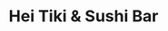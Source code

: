 ---
layout: place
title: Hei Tiki & Sushi Bar
permalink: /new-york/astoria/hei-tiki-sushi-bar.html
stateAbbr: NY
stateName: New York
cityName: Astoria
seo:
  type: restaurant
  links: https://www.instagram.com/heitikinyc?igsh=aWludmhtdTFueHM=
place_id: ChIJIRF9O0hfwokRnhQGHXWCinE
photos:
  - name: >-
      places/ChIJIRF9O0hfwokRnhQGHXWCinE/photos/AeeoHcIxt2lYjrqj8GLToBC4AEsPXEjnvG2LP2ZgrZd51kCpTvJU5bdjt1w6Sb22u16U7kbY6EgjwKz_vjMjI3S0Gm6kJOM2IZQiiUZquO5EQyJ7FlwROYxeZupNHPFfG-0U67ijn901dQ_C35R3LHFGs7sDUsLhAkZH8sOwXl7YQoMT7RfKpQHgjDVJaZhx6apB4BadELf3BjR47VN3a5m0jgZNdPHDZ3pYVgpttLIeZxE5hw2ZSraUcnZR7iVGl4SO1muhXUjB31mqZ53uhZhFeK2df6KuxnQChJK8k4Ec0uOfqQ
    widthPx: 600
    heightPx: 800
    authorAttributions:
      - displayName: Hei Tiki & Sushi Bar
        uri: https://maps.google.com/maps/contrib/114041712858237969786
        photoUri: >-
          https://lh3.googleusercontent.com/a-/ALV-UjUcOZFJs-ziY5dZIwAHLWskHaFT-XhPDsvqNCOzW8_YiU0-SzY=s100-p-k-no-mo
    flagContentUri: >-
      https://www.google.com/local/imagery/report/?cb_client=maps_api_places.places_api&image_key=!1e10!2sAF1QipOeVOV1e7ImZNusN6iXh2831mUUBolyz0Pq9jb0&hl=en-US
    googleMapsUri: >-
      https://www.google.com/maps/place//data=!3m4!1e2!3m2!1sAF1QipOeVOV1e7ImZNusN6iXh2831mUUBolyz0Pq9jb0!2e10!4m2!3m1!1s0x89c25f483b7d1121:0x718a82751d06149e
  - name: >-
      places/ChIJIRF9O0hfwokRnhQGHXWCinE/photos/AeeoHcIOENj8EYUwWBmhOr9HqoG8DyyusSeUmhUh34Cvom4KTnhf-hHfT9WZ16G_C_AXgU3q9Yp5az7elUgltvPIGd5PjgDOloq9pTbtlfhFa4L_6CVlN0tvCT7XuYoDJgtxlvbo6e5ZQlD9yXJ2hiW33kQlatt94PMwLxT3BSAW6ldTN6j7M7FZwhmqrJ68EcjyuU0v67zbwX9glJ_TTxirdGGxrH0bBTpmrAaCt6rJFY9UBMln4ejkNjnwIPooIxPYGKboT0mpd2PeeZ-AQUmQWPkHXLUVe0jyrBxwy6Ju-GPIeQ
    widthPx: 2992
    heightPx: 2992
    authorAttributions:
      - displayName: Hei Tiki & Sushi Bar
        uri: https://maps.google.com/maps/contrib/114041712858237969786
        photoUri: >-
          https://lh3.googleusercontent.com/a-/ALV-UjUcOZFJs-ziY5dZIwAHLWskHaFT-XhPDsvqNCOzW8_YiU0-SzY=s100-p-k-no-mo
    flagContentUri: >-
      https://www.google.com/local/imagery/report/?cb_client=maps_api_places.places_api&image_key=!1e10!2sAF1QipM0bKAVYBQXLUi9z4C9wbO8AzdAML0vVDWoTimr&hl=en-US
    googleMapsUri: >-
      https://www.google.com/maps/place//data=!3m4!1e2!3m2!1sAF1QipM0bKAVYBQXLUi9z4C9wbO8AzdAML0vVDWoTimr!2e10!4m2!3m1!1s0x89c25f483b7d1121:0x718a82751d06149e
  - name: >-
      places/ChIJIRF9O0hfwokRnhQGHXWCinE/photos/AeeoHcJYPcJEY-rVAYmD9dZ4XqaHI-91_FqTGZAtThw0WJUTHI_jnWOV4LUMhm2w8WBYSQzEqznMINn3HOVn9AMy0RnJS91EDclZjac1H0r707pzu0fsrETIC-_kyiNWXlW9vOLHzaAf4Tl0i48JXv6WKCyJNtp5WO46s4accPjFwl6SpdgGYa7-PYN_OJkRULYYSa4uMkI7AnFDznCATsKgxuwFsl_0lItU6W2ckMRoH7IGa3gtXBjbVJfcuQaXTensGX2sozZw2t-oRKYVgp-ylmt24-rV0jyktvnix-g-cwkHyrJ22DWfde4YOpiSUyVxkLuFYPjIdbupmU9kAFXUHnR0Umnu3l0qBSbo6cFMTwYzebcH_xYTAWJfnaKMz9S0LhhngWcL0Fl82v5MCpnaw5ww2sEsauwAsHWH7-pnE2qrRA
    widthPx: 3024
    heightPx: 4032
    authorAttributions:
      - displayName: Alisa D
        uri: https://maps.google.com/maps/contrib/104887905912498571089
        photoUri: >-
          https://lh3.googleusercontent.com/a-/ALV-UjWdg_SpntLjytZ12gp62U7pmvDmA374SLkuYFc5c_BwR2sTuD7m0w=s100-p-k-no-mo
    flagContentUri: >-
      https://www.google.com/local/imagery/report/?cb_client=maps_api_places.places_api&image_key=!1e10!2sCIHM0ogKEICAgMCo9ZO2Zw&hl=en-US
    googleMapsUri: >-
      https://www.google.com/maps/place//data=!3m4!1e2!3m2!1sCIHM0ogKEICAgMCo9ZO2Zw!2e10!4m2!3m1!1s0x89c25f483b7d1121:0x718a82751d06149e
  - name: >-
      places/ChIJIRF9O0hfwokRnhQGHXWCinE/photos/AeeoHcJnJ_lUj6yuX1yInojwmoEgzjgOxO5iPvvoKabc6rnAQ-T30pcjuDQrXiYBUPpaTe8e2QF_u8OS5n3OllIOHe37ThytmWN0GnqnlvGw6cM3Z8iD8-CkWr4i_sUsIZJyebZScEcTlcLjkedKoFEZIr-YVnKf1IKcERWXUKz8u31D5E-qiZGn11ekBwBk24Hqh4ThmZN-F-yCqlp5hk51BlkamYRdQfV40QzhkfqJV5Lixj36rjidndFQcy5B6biuAlAj4V_YyMIWMtGhgR0jQGRsnXjVtH352_hJE_LJMNGRbkBq281Om41jNhQnVqphwZt70tpv823abubfFoxdouNxLJQa24eaKsc4VlPztv0rLtV3gQ7AWpssk_GgQFehReqS6NY7KDSic5LQxzkIRGWCd4zWwkT4aR3cwPV4C5p_qA
    widthPx: 3024
    heightPx: 3024
    authorAttributions:
      - displayName: New York Oganic Garden House
        uri: https://maps.google.com/maps/contrib/107983528910713306636
        photoUri: >-
          https://lh3.googleusercontent.com/a/ACg8ocJqSD4GnqY2uswcMzAbdMdWvYD4-3qZ6kjq4y_2utQkhwDlB7w=s100-p-k-no-mo
    flagContentUri: >-
      https://www.google.com/local/imagery/report/?cb_client=maps_api_places.places_api&image_key=!1e10!2sCIHM0ogKEICAgMCAibHfVQ&hl=en-US
    googleMapsUri: >-
      https://www.google.com/maps/place//data=!3m4!1e2!3m2!1sCIHM0ogKEICAgMCAibHfVQ!2e10!4m2!3m1!1s0x89c25f483b7d1121:0x718a82751d06149e
  - name: >-
      places/ChIJIRF9O0hfwokRnhQGHXWCinE/photos/AeeoHcJQXFNVDVBBXEUHM1A6IA4zmE_52sCmGYCx9xpssEo2ikTKNrKg8dPjmuVOZIDzZ3mLJveCJIBixJGFswKRtEflvK7uYaXzzMTgz5LbrnrOyjYq4Ew7bdCVoT9AhYjaRGXQG2Q9ksEg4d0pxZatmnaloxptsTcFJCzc4Tmlw8wjQBXRQFZDtM6fmNUu52foyDyX2zWS3Nn75TZ2qI1zUZTGSWzzXvVn2GEI-nJLxwG6U1FvAo1YtaqKwrgFm128iCr3g-ExL304lxFT1gAQoa4L3axxY4Xs1VTATpCi5LCXvQ
    widthPx: 2992
    heightPx: 2992
    authorAttributions:
      - displayName: Hei Tiki & Sushi Bar
        uri: https://maps.google.com/maps/contrib/114041712858237969786
        photoUri: >-
          https://lh3.googleusercontent.com/a-/ALV-UjUcOZFJs-ziY5dZIwAHLWskHaFT-XhPDsvqNCOzW8_YiU0-SzY=s100-p-k-no-mo
    flagContentUri: >-
      https://www.google.com/local/imagery/report/?cb_client=maps_api_places.places_api&image_key=!1e10!2sAF1QipOiQ0PGGagnYO-Gz80CkILVl2q6uVbx6i_Wu6DD&hl=en-US
    googleMapsUri: >-
      https://www.google.com/maps/place//data=!3m4!1e2!3m2!1sAF1QipOiQ0PGGagnYO-Gz80CkILVl2q6uVbx6i_Wu6DD!2e10!4m2!3m1!1s0x89c25f483b7d1121:0x718a82751d06149e
  - name: >-
      places/ChIJIRF9O0hfwokRnhQGHXWCinE/photos/AeeoHcIO2kvsrkcczkDONNrwYBnWsM_6sZ1W3uR84K0NuAqjAG_c63Gvzr41dJriMMwN6HhHNM5h_Vgwk70JpNuKgFg4UdqUNHVMOFD1wzzBiKvyMaSwaVCIZ6TJbG8NwsVAwCXUnPncIAfmvrpdBXTIbiwoEH8y1CKhilnDyyy9Bed-nQoAi5QfiH9YERuqcvNsuGWN0TTgeL-nk7K9LsR56i2HOE4rznID0eLUgJl83LsMftrnu_xMphRi7Y2EzVW7YBR1MOvCQjbZlD3aiJTZht5d2c9dfcrRv0qsGgoU4qwveso1eM0Fr8HV-8b6hPdXiSERaGYKFgzOin4kqcohSySNZ8dPggEMlamNGE85Ho3z09hA0Kfoxu6JomEUw7EjOm2H33a-iu3_bFLHS5m7veWTlmO-XxikmRmJZQSKjE0
    widthPx: 3024
    heightPx: 4032
    authorAttributions:
      - displayName: Pinhwa Su
        uri: https://maps.google.com/maps/contrib/117668222769496555970
        photoUri: >-
          https://lh3.googleusercontent.com/a-/ALV-UjWWD65YW0Ik4_EUVw7qSl01mDz3sMyGbQfe2v6AvLz89yYmSyA3NQ=s100-p-k-no-mo
    flagContentUri: >-
      https://www.google.com/local/imagery/report/?cb_client=maps_api_places.places_api&image_key=!1e10!2sCIHM0ogKEICAgIC775XTVQ&hl=en-US
    googleMapsUri: >-
      https://www.google.com/maps/place//data=!3m4!1e2!3m2!1sCIHM0ogKEICAgIC775XTVQ!2e10!4m2!3m1!1s0x89c25f483b7d1121:0x718a82751d06149e
  - name: >-
      places/ChIJIRF9O0hfwokRnhQGHXWCinE/photos/AeeoHcJy-EsBNRXXLm2h1jCWdTJy3ouSjNKGjx0bYZYxNR8zcTTpHz74bpUaU96e_X9fNsyCAlza68D6FhvrTZjOJTZVY6W3a0Wq2s5JD9JcY-gV8L7Z8sSShvR3_D2GNz1aM5OtADd4TnsrfkRXRpcOYejU1rWmsP0TJSlOTVNRffLNVHVeQwgVvTDscmJMBnDBR5fRo7nKVL5KTuVBQvOmF9Mdgb4SQXmkpC9gQN5RJW6XB8CYEDTxmT4JzMRfnwThJLM2dNtqyJyEN9MT_0l0cBeuTt5OguxKoSRRRHnsM4DTuWQJ-GkoJ_Wc0QJSkMqnJbB1ZSrkZ_hfH-9skMCd7Co9Y2R2BKcX9d6W_hMl93UK8bqN9bgrI6VmDdMqxS9M3Ny6uoRvxo3EA6b_0DJ05DO_5IgIi79oUesG-zm2IXaBGUZ_
    widthPx: 3024
    heightPx: 4032
    authorAttributions:
      - displayName: Yeghia Sounboolian
        uri: https://maps.google.com/maps/contrib/118319772451559129566
        photoUri: >-
          https://lh3.googleusercontent.com/a/ACg8ocJM01e_edIQN0dShzE3YTemB4j0AdAasEUF61tE7CfSFzftOQ=s100-p-k-no-mo
    flagContentUri: >-
      https://www.google.com/local/imagery/report/?cb_client=maps_api_places.places_api&image_key=!1e10!2sCIHM0ogKEICAgMCIyLi46gE&hl=en-US
    googleMapsUri: >-
      https://www.google.com/maps/place//data=!3m4!1e2!3m2!1sCIHM0ogKEICAgMCIyLi46gE!2e10!4m2!3m1!1s0x89c25f483b7d1121:0x718a82751d06149e
  - name: >-
      places/ChIJIRF9O0hfwokRnhQGHXWCinE/photos/AeeoHcJfyGujRV-R4SiKcKdw3lk07O5tfbtlK_9UyiP3P3qreEcSVI_pbOtlO11Vz7Cu5dumtLlv8CvSGOwVyt19gmXdAyTngCckfWK1dNgRf7a6xQ3WAeZyJNnOFbLyncRp9OZFP1o7nMDkE9SiuDXQluO95w8k7_8dI62NShlp_Qe0kZyqYLPbmPlpY5s2xB7ciOhyX9EXaSt8KWs047rWLvZcaXWrq7oTZqiIqh58Wp3ArOCoUZA6XfUuZcTOpO1Qu0Xl9SNlgYMlUrsUtdY5MeIafmM1AtKOsLpS0hk0X_uhQOIa6re95pCOCIHukI1DwcqB3Ti8qEaoovGDCBSq94FkBSLo6RZmshCv7w784T_PLk6JalLoK8_KOYYvyxHEqK9tFxksoyfx1wMuL_hErwmjBH0giyTLJP5KTYCc1KWv5mlJ
    widthPx: 3600
    heightPx: 4800
    authorAttributions:
      - displayName: June’s Journey
        uri: https://maps.google.com/maps/contrib/118316678270980168699
        photoUri: >-
          https://lh3.googleusercontent.com/a/ACg8ocI_m0VfmdJGCKeKieAWA9Wz8HxrXaBFR-uW7StwHtLQ6r46-A=s100-p-k-no-mo
    flagContentUri: >-
      https://www.google.com/local/imagery/report/?cb_client=maps_api_places.places_api&image_key=!1e10!2sCIHM0ogKEICAgIDH2YjA3AE&hl=en-US
    googleMapsUri: >-
      https://www.google.com/maps/place//data=!3m4!1e2!3m2!1sCIHM0ogKEICAgIDH2YjA3AE!2e10!4m2!3m1!1s0x89c25f483b7d1121:0x718a82751d06149e
  - name: >-
      places/ChIJIRF9O0hfwokRnhQGHXWCinE/photos/AeeoHcKfz2QQrWn-JrIGKAPfGwJKLEf4uFXJDzAy0q4NzbCv9BaYTlUUVZJuCpnQgnXKhbU3dikzCzoSTKuc6TfIqS3iSeljbDLW_QiqNdJZJD9gPAdwtSV_9jH984J51nbwqie5Ko9PIf4IMr1VzkuJ1DdnKKK1xQvK1SCtSah418ssuIlGflRP38DNsP5CEyGxfqINawsGusVkIHKs83ZzMzZKGYrQbvA53mB9AfqpEu4Ccak8knlmA0boc6qEAbwQOuqeTaLtbY6yR2E6wuRhL3OHIxL8FQeL56papS6_ulYke04_RiooN6YHSAouKD6jZKOCBJB04ZtSdVpB4keYt3Tbvp9tAM9sqoNM1gRpxD9JYEQSUzBX8VaiC0jeMTgGN9Dq7-axlLej97BtM2vJD_w1UxT6vPbk3iX2cyLxldXFmA
    widthPx: 4800
    heightPx: 3599
    authorAttributions:
      - displayName: JJ Jones
        uri: https://maps.google.com/maps/contrib/111139605921648680928
        photoUri: >-
          https://lh3.googleusercontent.com/a-/ALV-UjU-ynwbX_SquJreIm-8ohIBKxYDvaiV6kOakZhk6TRev8Jwbari=s100-p-k-no-mo
    flagContentUri: >-
      https://www.google.com/local/imagery/report/?cb_client=maps_api_places.places_api&image_key=!1e10!2sCIHM0ogKEICAgICb1qeuZA&hl=en-US
    googleMapsUri: >-
      https://www.google.com/maps/place//data=!3m4!1e2!3m2!1sCIHM0ogKEICAgICb1qeuZA!2e10!4m2!3m1!1s0x89c25f483b7d1121:0x718a82751d06149e
  - name: >-
      places/ChIJIRF9O0hfwokRnhQGHXWCinE/photos/AeeoHcI6D6DOZlenTcJICxPHgqGdEu6G8iTjUsCeFQM6fR64YCOQnwrnyYAWKFsmi_062iutODd8RpdeQXQ9KlaHlCR7PlV9vutfdne-h8pgo5Wv0YtaN66DsoyEYe3m-Gw4HaU1XGjXPvl63ElwMUI3_YzqigQpEIdomvlhSkH_8PoiTbndZhj6QFMBfuhtRA5Zx5i9dxro-MOA1Ok7pDBcRWjbAD68ljBJiSphFQtuJoyJXI9BEAzM8BjYomkfW-2rx-AYfcD6Jnx8OjZGPcLo0HoogUN46n-56knS-ltK-9DT4tmDQA87MAUMxON1AuWUGEPXLrjZJXPa0jkIXG_fL5aPnQ9vhYXJnB2Gi50Ghzmsl3-EY29U2CWxGDnxRVDc3KcUsmcIA7SxXASDSfN5FZF8S5xrU3PKS-J2vZ697nBeMg
    widthPx: 3024
    heightPx: 4032
    authorAttributions:
      - displayName: Hollie Sin
        uri: https://maps.google.com/maps/contrib/104872073071708813250
        photoUri: >-
          https://lh3.googleusercontent.com/a-/ALV-UjUg-MI-lmmLcW9fdNKjJUICjzk0uhVL7PpZfPjaGpm7VHPMMZI=s100-p-k-no-mo
    flagContentUri: >-
      https://www.google.com/local/imagery/report/?cb_client=maps_api_places.places_api&image_key=!1e10!2sCIHM0ogKEICAgIC76tqnFg&hl=en-US
    googleMapsUri: >-
      https://www.google.com/maps/place//data=!3m4!1e2!3m2!1sCIHM0ogKEICAgIC76tqnFg!2e10!4m2!3m1!1s0x89c25f483b7d1121:0x718a82751d06149e
address: 34-20 Broadway, Astoria, NY 11106, USA
street: 34-20 Broadway
city: Astoria
state: NY
zip: '11106'
country: USA
neighborhood: Astoria
latitude: '40.760378'
longitude: '-73.922435'
accessibility_options:
  wheelchairAccessibleEntrance: true
  wheelchairAccessibleSeating: true
business_status: OPERATIONAL
name: Hei Tiki & Sushi Bar
google_maps_links:
  directionsUri: >-
    https://www.google.com/maps/dir//''/data=!4m7!4m6!1m1!4e2!1m2!1m1!1s0x89c25f483b7d1121:0x718a82751d06149e!3e0
  placeUri: https://maps.google.com/?cid=8181495112581649566
  writeAReviewUri: >-
    https://www.google.com/maps/place//data=!4m3!3m2!1s0x89c25f483b7d1121:0x718a82751d06149e!12e1
  reviewsUri: >-
    https://www.google.com/maps/place//data=!4m4!3m3!1s0x89c25f483b7d1121:0x718a82751d06149e!9m1!1b1
  photosUri: >-
    https://www.google.com/maps/place//data=!4m3!3m2!1s0x89c25f483b7d1121:0x718a82751d06149e!10e5
primary_type: Restaurant
opening_hours:
  regular: null
  current: null
secondary_opening_hours:
  regular:
    weekdayDescriptions: null
    type: null
  current:
    weekdayDescriptions: null
    type: null
phone: (917) 745-0407
price_level: PRICE_LEVEL_MODERATE
price_range: $30 &ndash; $50
rating: '4.6'
rating_count: 0
website: https://www.instagram.com/heitikinyc?igsh=aWludmhtdTFueHM=
description: >-
  Discover Hei Tiki & Sushi Bar in Astoria, NY$$$Hei Tiki & Sushi Bar in
  Astoria, New York, stands out as a relaxed spot blending fresh sushi options
  with a fun tiki bar vibe, making it a go-to for those seeking flavorful
  Japanese-inspired dishes in a lively setting. This casual restaurant features
  creative offerings like sushi tacos and bold flavors such as spicy tuna,
  paired with inventive cocktails that enhance the tropical atmosphere. Visitors
  appreciate the accessible entrance and seating, ensuring a welcoming
  experience for all, while the moderate pricing adds to its appeal for everyday
  sushi enthusiasts. Whether you're exploring sushi places near me or looking
  for a taste of island-inspired dining, this location delivers a memorable mix
  of quality ingredients and laid-back charm that keeps locals coming back.
generative_summary: >-
  Discover Hei Tiki & Sushi Bar in Astoria, NY$$$Hei Tiki & Sushi Bar in
  Astoria, New York, stands out as a relaxed spot blending fresh sushi options
  with a fun tiki bar vibe, making it a go-to for those seeking flavorful
  Japanese-inspired dishes in a lively setting. This casual restaurant features
  creative offerings like sushi tacos and bold flavors such as spicy tuna,
  paired with inventive cocktails that enhance the tropical atmosphere. Visitors
  appreciate the accessible entrance and seating, ensuring a welcoming
  experience for all, while the moderate pricing adds to its appeal for everyday
  sushi enthusiasts. Whether you're exploring sushi places near me or looking
  for a taste of island-inspired dining, this location delivers a memorable mix
  of quality ingredients and laid-back charm that keeps locals coming back.
generative_disclosure: Summarized by AI using the Grok-3-Mini model.
reviews:
  - name: >-
      places/ChIJIRF9O0hfwokRnhQGHXWCinE/reviews/ChZDSUhNMG9nS0VJQ0FnTUNRdDd2WEFnEAE
    relativePublishTimeDescription: a month ago
    rating: 5
    text:
      text: >-
        Hei Tiki & Sushi’s Bar is a wonderful place to be. I came here with a
        friend, caught their happy hour. We tried the tacos and the sushi rolls
        & everything was perfect! The drinks & Ernest, the bartender was
        accommodating & kind. I definitely want to come back with more friends.

        Positive vibes ~
      languageCode: en
    originalText:
      text: >-
        Hei Tiki & Sushi’s Bar is a wonderful place to be. I came here with a
        friend, caught their happy hour. We tried the tacos and the sushi rolls
        & everything was perfect! The drinks & Ernest, the bartender was
        accommodating & kind. I definitely want to come back with more friends.

        Positive vibes ~
      languageCode: en
    authorAttribution:
      displayName: Samantha Velez
      uri: https://www.google.com/maps/contrib/114914977247794811150/reviews
      photoUri: >-
        https://lh3.googleusercontent.com/a-/ALV-UjXk7UMwB1AtU_UIvZ00M-7lgFM_cLJNUdlconkyQRRJW1067NTs=s128-c0x00000000-cc-rp-mo-ba3
    publishTime: '2025-03-07T22:45:49.511235Z'
    flagContentUri: >-
      https://www.google.com/local/review/rap/report?postId=ChZDSUhNMG9nS0VJQ0FnTUNRdDd2WEFnEAE&d=17924085&t=1
    googleMapsUri: >-
      https://www.google.com/maps/reviews/data=!4m6!14m5!1m4!2m3!1sChZDSUhNMG9nS0VJQ0FnTUNRdDd2WEFnEAE!2m1!1s0x89c25f483b7d1121:0x718a82751d06149e
  - name: >-
      places/ChIJIRF9O0hfwokRnhQGHXWCinE/reviews/ChdDSUhNMG9nS0VJQ0FnTURJbXRMdDhRRRAB
    relativePublishTimeDescription: in the last week
    rating: 5
    text:
      text: >-
        I absolutely love this place. I’ve been multiple times and have yet to
        have a bad food item. Between the sushi, the noodle bowls and the katsu
        curry, every dish they offer is amazing. The service is so friendly and
        kind, the drinks are incredible and the prices are VERY reasonable. My
        girlfriend and I have had many date nights here, it’s perfect for the
        two of us to get some delicious food or some very fun (and STRONG!) tiki
        concoctions.
      languageCode: en
    originalText:
      text: >-
        I absolutely love this place. I’ve been multiple times and have yet to
        have a bad food item. Between the sushi, the noodle bowls and the katsu
        curry, every dish they offer is amazing. The service is so friendly and
        kind, the drinks are incredible and the prices are VERY reasonable. My
        girlfriend and I have had many date nights here, it’s perfect for the
        two of us to get some delicious food or some very fun (and STRONG!) tiki
        concoctions.
      languageCode: en
    authorAttribution:
      displayName: Bryan Patrick Stoyle
      uri: https://www.google.com/maps/contrib/110694894824439705370/reviews
      photoUri: >-
        https://lh3.googleusercontent.com/a-/ALV-UjX6kBqq1HpEw_e1uqSUw4oN4hij-ouY8DT0jXqU9Tx2GvPx3EEmSg=s128-c0x00000000-cc-rp-mo
    publishTime: '2025-04-09T00:26:37.991784Z'
    flagContentUri: >-
      https://www.google.com/local/review/rap/report?postId=ChdDSUhNMG9nS0VJQ0FnTURJbXRMdDhRRRAB&d=17924085&t=1
    googleMapsUri: >-
      https://www.google.com/maps/reviews/data=!4m6!14m5!1m4!2m3!1sChdDSUhNMG9nS0VJQ0FnTURJbXRMdDhRRRAB!2m1!1s0x89c25f483b7d1121:0x718a82751d06149e
  - name: >-
      places/ChIJIRF9O0hfwokRnhQGHXWCinE/reviews/ChdDSUhNMG9nS0VJQ0FnTURRLThuaW5BRRAB
    relativePublishTimeDescription: 4 weeks ago
    rating: 5
    text:
      text: >-
        Wooo!!! Found a great spot in Queens, fun Tiki drinks and quality sushi,
        sashimi and nice decorations in entire dinning room.


        Team members are so kinds and we think we will return sooner. 10/10 we
        love you!
      languageCode: en
    originalText:
      text: >-
        Wooo!!! Found a great spot in Queens, fun Tiki drinks and quality sushi,
        sashimi and nice decorations in entire dinning room.


        Team members are so kinds and we think we will return sooner. 10/10 we
        love you!
      languageCode: en
    authorAttribution:
      displayName: Krittaphat Waphet
      uri: https://www.google.com/maps/contrib/101086679620781469277/reviews
      photoUri: >-
        https://lh3.googleusercontent.com/a-/ALV-UjXOXNWXjMOiJCVYhjBjyhkHkEEHNiEKOg6xtDhnV__1eXG2rYA=s128-c0x00000000-cc-rp-mo
    publishTime: '2025-03-15T20:33:04.811436Z'
    flagContentUri: >-
      https://www.google.com/local/review/rap/report?postId=ChdDSUhNMG9nS0VJQ0FnTURRLThuaW5BRRAB&d=17924085&t=1
    googleMapsUri: >-
      https://www.google.com/maps/reviews/data=!4m6!14m5!1m4!2m3!1sChdDSUhNMG9nS0VJQ0FnTURRLThuaW5BRRAB!2m1!1s0x89c25f483b7d1121:0x718a82751d06149e
  - name: >-
      places/ChIJIRF9O0hfwokRnhQGHXWCinE/reviews/ChZDSUhNMG9nS0VJQ0FnTUNnbS1ERk5BEAE
    relativePublishTimeDescription: a month ago
    rating: 3
    text:
      text: >-
        Had high hopes for this place given that it opened not that long ago.
        The food was good but the service and drinks were mediocre. The place
        wasn't busy when we arrived but we waited a while for our order. It
        seemed that delivery orders was prioritized since I saw a lot of
        delivery guys come and go. The sushi was fresh and good, but the drinks
        were a letdown. Considering it's a tiki place, the drinks should have
        been mind-blowing. They were super sweet and not well balanced. I don't
        think they necessarily lacked alcohol but they just didn't taste as
        exotic as I would have expected. Overall, it was an ok experience but
        probably won't be coming back because it wasn't really worth it overall
        🫤
      languageCode: en
    originalText:
      text: >-
        Had high hopes for this place given that it opened not that long ago.
        The food was good but the service and drinks were mediocre. The place
        wasn't busy when we arrived but we waited a while for our order. It
        seemed that delivery orders was prioritized since I saw a lot of
        delivery guys come and go. The sushi was fresh and good, but the drinks
        were a letdown. Considering it's a tiki place, the drinks should have
        been mind-blowing. They were super sweet and not well balanced. I don't
        think they necessarily lacked alcohol but they just didn't taste as
        exotic as I would have expected. Overall, it was an ok experience but
        probably won't be coming back because it wasn't really worth it overall
        🫤
      languageCode: en
    authorAttribution:
      displayName: Alice -
      uri: https://www.google.com/maps/contrib/116570325557302403389/reviews
      photoUri: >-
        https://lh3.googleusercontent.com/a-/ALV-UjVYO1qxZDoIEKxzuuLYy3tdoOuy8vDIxDcVICXb_hkCWOhl6F2v=s128-c0x00000000-cc-rp-mo-ba3
    publishTime: '2025-02-21T00:40:01.143367Z'
    flagContentUri: >-
      https://www.google.com/local/review/rap/report?postId=ChZDSUhNMG9nS0VJQ0FnTUNnbS1ERk5BEAE&d=17924085&t=1
    googleMapsUri: >-
      https://www.google.com/maps/reviews/data=!4m6!14m5!1m4!2m3!1sChZDSUhNMG9nS0VJQ0FnTUNnbS1ERk5BEAE!2m1!1s0x89c25f483b7d1121:0x718a82751d06149e
  - name: >-
      places/ChIJIRF9O0hfwokRnhQGHXWCinE/reviews/ChZDSUhNMG9nS0VJQ0FnTURJbXRLeWZREAE
    relativePublishTimeDescription: in the last week
    rating: 5
    text:
      text: >-
        This place is consistently amazing! Their drinks are all delicious and
        so fun. My boyfriend and I have been here several times, and EVERYTHING
        is always outstanding and we have the best time. Highlights have been
        the cranberry crab rangoons, blue crab roll, chicken katsu curry, and
        spicy salmon crackers. YUM! The seafood is super fresh. Do NOT miss this
        place, they’re a hidden gem! Can’t wait to come back and try their ramen
        and udon. 😋  Great music and vibe, decor… all of it!
      languageCode: en
    originalText:
      text: >-
        This place is consistently amazing! Their drinks are all delicious and
        so fun. My boyfriend and I have been here several times, and EVERYTHING
        is always outstanding and we have the best time. Highlights have been
        the cranberry crab rangoons, blue crab roll, chicken katsu curry, and
        spicy salmon crackers. YUM! The seafood is super fresh. Do NOT miss this
        place, they’re a hidden gem! Can’t wait to come back and try their ramen
        and udon. 😋  Great music and vibe, decor… all of it!
      languageCode: en
    authorAttribution:
      displayName: Sarah Hutchison
      uri: https://www.google.com/maps/contrib/116227302340674927565/reviews
      photoUri: >-
        https://lh3.googleusercontent.com/a/ACg8ocJ19R5ykomZL4obUYpThAfWBNB1mXOfYgGOVksDjuHKsajc0Q=s128-c0x00000000-cc-rp-mo
    publishTime: '2025-04-09T00:26:22.474805Z'
    flagContentUri: >-
      https://www.google.com/local/review/rap/report?postId=ChZDSUhNMG9nS0VJQ0FnTURJbXRLeWZREAE&d=17924085&t=1
    googleMapsUri: >-
      https://www.google.com/maps/reviews/data=!4m6!14m5!1m4!2m3!1sChZDSUhNMG9nS0VJQ0FnTURJbXRLeWZREAE!2m1!1s0x89c25f483b7d1121:0x718a82751d06149e
review_summary: >-
  What Customers Are Buzzing About$$$Folks visiting this sushi spot often rave
  about the fresh, high-quality dishes that make every meal feel like a treat,
  with standout mentions of tasty rolls and creative drinks that hit the spot.
  Many highlight the friendly service and fun atmosphere, perfect for casual
  hangouts or date nights, adding to the overall enjoyable vibe that keeps the
  energy positive. While one or two notes pointed out minor inconsistencies like
  overly sweet cocktails, the general consensus leans toward it being a reliable
  choice for delicious seafood and strong flavors that satisfy cravings. If
  you're on the hunt for top-rated sushi near me, this place delivers a solid
  experience with generous portions and a welcoming feel that encourages repeat
  visits. All in all, it's a hidden gem worth trying for anyone in the mood for
  authentic Japanese flavors in a relaxed environment.
review_disclosure: Summarized by AI using the Grok-3-Mini model.
parking_options:
  freeParkingLot: false
  paidParkingLot: false
  freeStreetParking: true
  paidStreetParking: true
  valetParking: false
  freeGarageParking: false
  paidGarageParking: false
payment_options:
  acceptsCreditCards: true
  acceptsDebitCards: true
  acceptsCashOnly: false
  acceptsNfc: true
allow_dogs: null
curbside_pickup: true
delivery: true
dine_in: true
good_for_children: null
good_for_groups: true
good_for_sports: false
live_music: false
menu_for_children: null
outdoor_seating: null
reservable: true
restroom: true
serves_beer: true
serves_breakfast: null
serves_brunch: null
serves_cocktails: true
serves_coffee: false
serves_dinner: true
serves_dessert: true
serves_lunch: true
serves_vegetarian_food: true
serves_wine: true
takeout: true
update_category: pro
places_description: null

---